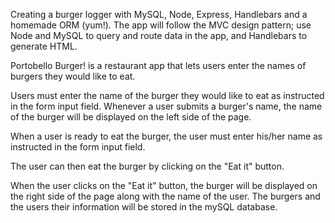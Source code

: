 Creating a burger logger with MySQL, Node, Express, Handlebars and a homemade ORM (yum!). The app will follow the MVC design pattern; use Node and MySQL to query and route data in the app, and Handlebars to generate HTML.

Portobello Burger! is a restaurant app that lets users enter the names of burgers they would like to eat. 

Users must enter the name of the burger they would like to eat as instructed in the form input field. Whenever a user submits a burger's name, the name of the burger will be displayed on the left side of the page. 

When a user is ready to eat the burger, the user must enter his/her name as instructed in the form input field.

The user can then eat the burger by clicking on the "Eat it" button. 

When the user clicks on the "Eat it" button, the burger will be displayed on the right side of the page along with the name of the user. The burgers and the users their information will be stored in the mySQL database.




